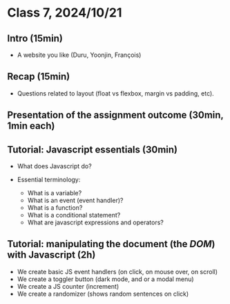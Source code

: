 # Class 7, 2024/10/21

## Intro (15min)

- A website you like (Duru, Yoonjin, François)

## Recap (15min)

- Questions related to layout (float vs flexbox, margin vs padding, etc).

## Presentation of the assignment outcome (30min, 1min each)

## Tutorial: Javascript essentials (30min)

- What does Javascript do?
  
- Essential terminology:
  - What is a variable?
  - What is an event (event handler)?
  - What is a function?
  - What is a conditional statement?
  - What are javascript expressions and operators?

## Tutorial: manipulating the document (the *DOM*) with Javascript (2h)

- We create basic JS event handlers (on click, on mouse over, on scroll)
- We create a toggler button (dark mode, and or a modal menu)
- We create a JS counter (increment)
- We create a randomizer (shows random sentences on click)
